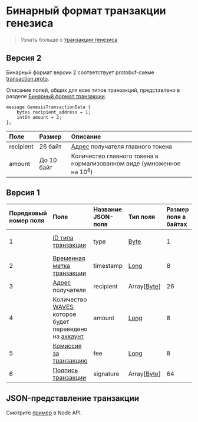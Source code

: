 # Бинарный формат транзакции генезиса

> Узнать больше о [транзакции генезиса](/ru/blockchain/transaction-type/genesis-transaction)

## Версия 2

Бинарный формат версии 2 соответствует protobuf-схеме [transaction.proto](https://github.com/wavesplatform/protobuf-schemas/blob/master/proto/waves/transaction.proto). 

Описание полей, общих для всех типов транзакций, представлено в разделе [Бинарный формат транзакции](/ru/blockchain/binary-format/transaction-binary-format).

```
message GenesisTransactionData {
    bytes recipient_address = 1;
    int64 amount = 2;
};
```

| Поле | Размер | Описание |
| :--- | :--- | :--- |
| recipient | 26 байт | [Адрес](/ru/blockchain/account/address) получателя главного токена |
| amount | До 10 байт | Количество главного токена в нормализованном виде (умноженное на 10<sup>8</sup>) |

## Версия 1

| Порядковый номер поля | Поле | Название JSON-поля |Тип поля | Размер поля в байтах | Комментарий |
| :--- | :--- | :--- | :--- | :--- | :--- |
| 1 | [ID типа транзакции](/ru/blockchain/transaction-type) |type| [Byte](/ru/blockchain/blockchain/blockchain-data-types) | 1 | Значение должно быть равно 1 |
| 2 | [Временная метка транзакции](/ru/blockchain/transaction/transaction-timestamp) | timestamp | [Long](/ru/blockchain/blockchain/blockchain-data-types) | 8 |  |
| 3 | [Адрес](/ru/blockchain/account/address) получателя | recipient | Array[[Byte](/ru/blockchain/blockchain/blockchain-data-types)] | 26 |  |
| 4 | Количество [WAVES](/ru/blockchain/token/waves), которое будет переведено на [аккаунт](/ru/blockchain/account) | amount | [Long](/ru/blockchain/blockchain/blockchain-data-types) | 8 |  |
| 5 | [Комиссия за транзакцию](/ru/blockchain/transaction/transaction-fee) | fee | [Long](/ru/blockchain/blockchain/blockchain-data-types)| 8 |  |
| 6 | [Подпись транзакции](/ru/blockchain/transaction/transaction-signature) | signature | Array[[Byte](/ru/blockchain/blockchain/blockchain-data-types)] | 64 |  ||

## JSON-представление транзакции

Смотрите [пример](https://nodes.wavesplatform.com/transactions/info/2DVtfgXjpMeFf2PQCqvwxAiaGbiDsxDjSdNQkc5JQ74eWxjWFYgwvqzC4dn7iB1AhuM32WxEiVi1SGijsBtYQwn8) в Node API.
